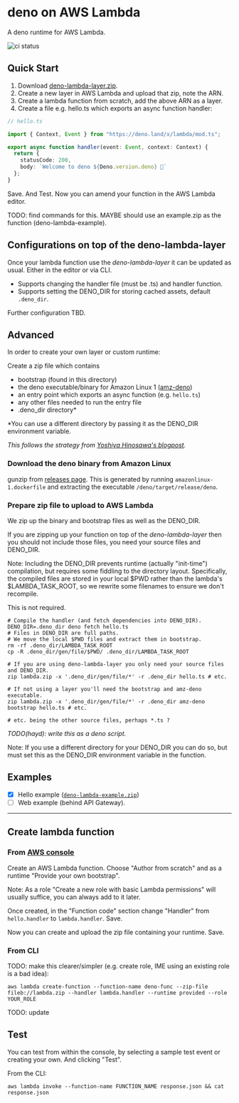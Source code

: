 # deno on AWS Lambda

A deno runtime for AWS Lambda.

![ci status](https://github.com/hayd/deno_lambda/workflows/Test/badge.svg?branch=master)

## Quick Start

1. Download [deno-lambda-layer.zip](https://github.com/hayd/deno_docker/releases/).
2. Create a new layer in AWS Lambda and upload that zip, note the ARN.
3. Create a lambda function from scratch, add the above ARN as a layer.
4. Create a file e.g. hello.ts which exports an async function handler:

```ts
// hello.ts

import { Context, Event } from "https://deno.land/x/lambda/mod.ts";

export async function handler(event: Event, context: Context) {
  return {
    statusCode: 200,
    body: `Welcome to deno ${Deno.version.deno} 🦕`
  };
}
```

Save. And Test. Now you can amend your function in the AWS Lambda editor.

TODO: find commands for this. MAYBE should use an example.zip as the function (deno-lambda-example).

## Configurations on top of the deno-lambda-layer

Once your lambda function use the _deno-lambda-layer_ it can be updated as usual.
Either in the editor or via CLI.

- Supports changing the handler file (must be .ts) and handler function.
- Supports setting the DENO_DIR for storing cached assets, default `.deno_dir`.

Further configuration TBD.

## Advanced

In order to create your own layer or custom runtime:

Create a zip file which contains

- bootstrap (found in this directory)
- the deno executable/binary for Amazon Linux 1 ([amz-deno]())
- an entry point which exports an async function (e.g. `hello.ts`)
- any other files needed to run the entry file
- .deno_dir directory\*

\*You can use a different directory by passing it as the DENO_DIR environment variable.

_This follows the strategy from [Yoshiya Hinosawa's blogpost](https://dev.to/kt3k/write-aws-lambda-function-in-deno-4b20)._

### Download the deno binary from Amazon Linux

gunzip from [releases page](https://github.com/hayd/deno_docker/releases).
This is generated by running `amazonlinux-1.dockerfile` and extracting
the executable `/deno/target/release/deno`.

### Prepare zip file to upload to AWS Lambda

We zip up the binary and bootstrap files as well as the DENO_DIR.

If you are zipping up your function on top of the _deno-lambda-layer_ then you should not
include those files, you need your source files and DENO_DIR.

Note: Including the DENO_DIR prevents runtime (actually "init-time") compilation,
but requires some fiddling to the directory layout. Specifically, the compiled
files are stored in your local $PWD rather than the lambda's $LAMBDA_TASK_ROOT,
so we rewrite some filenames to ensure we don't recompile.

This is not required.

```
# Compile the handler (and fetch dependencies into DENO_DIR).
DENO_DIR=.deno_dir deno fetch hello.ts
# Files in DENO_DIR are full paths.
# We move the local $PWD files and extract them in bootstrap.
rm -rf .deno_dir/LAMBDA_TASK_ROOT
cp -R .deno_dir/gen/file/$PWD/ .deno_dir/LAMBDA_TASK_ROOT

# If you are using deno-lambda-layer you only need your source files and DENO_DIR.
zip lambda.zip -x '.deno_dir/gen/file/*' -r .deno_dir hello.ts # etc.

# If not using a layer you'll need the bootstrap and amz-deno executable.
zip lambda.zip -x '.deno_dir/gen/file/*' -r .deno_dir amz-deno bootstrap hello.ts # etc.

# etc. being the other source files, perhaps *.ts ?
```

_TODO(hayd): write this as a deno script._

Note: If you use a different directory for your DENO_DIR you can do so,
but must set this as the DENO_DIR environment variable in the function.

## Examples

- [x] Hello example ([`deno-lambda-example.zip`](https://github.com/hayd/deno_docker/releases/))
- [ ] Web example (behind API Gateway).

---

## Create lambda function

### From [AWS console](https://console.aws.amazon.com/lambda/)

Create an AWS Lambda function. Choose "Author from scratch" and
as a runtime "Provide your own bootstrap".

Note: As a role "Create a new role with basic Lambda permissions" will usually
suffice, you can always add to it later.

Once created, in the "Function code" section change "Handler" from `hello.handler`
to `lambda.handler`. Save.

Now you can create and upload the zip file containing your runtime. Save.

### From CLI

TODO: make this clearer/simpler (e.g. create role, IME using an existing role is a bad idea):

```
aws lambda create-function --function-name deno-func --zip-file fileb://lambda.zip --handler lambda.handler --runtime provided --role YOUR_ROLE
```

TODO: update

## Test

You can test from within the console, by selecting a sample test event or creating your own.
And clicking "Test".

From the CLI:

```
aws lambda invoke --function-name FUNCTION_NAME response.json && cat response.json
```
